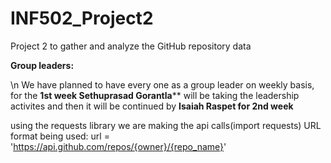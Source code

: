 # INF502_Project2
Project 2 to gather and analyze the GitHub repository data

**Group leaders:**

\n We have planned to have every one as a group leader on weekly basis, for the **1st week Sethuprasad Gorantla**** will be taking the leadership activites and then it will be continued by **Isaiah Raspet for 2nd week**

using the requests library we are making the api calls(import requests)
URL format being used:   url = 'https://api.github.com/repos/{owner}/{repo_name}'
